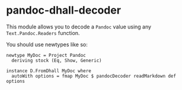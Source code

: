 # pandoc-dhall-decoder

This module allows you to decode a `Pandoc` value using any `Text.Pandoc.Readers` function.

You should use newtypes like so:

```
newtype MyDoc = Project Pandoc
  deriving stock (Eq, Show, Generic)

instance D.FromDhall MyDoc where
  autoWith options = fmap MyDoc $ pandocDecoder readMarkdown def options
```
